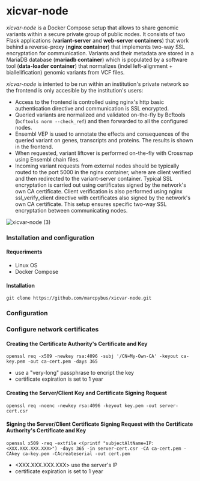 # xicvar-node

*xicvar-node* is a Docker Compose setup that allows to share genomic variants within a secure private group of public nodes. It consists of two Flask applications (**variant-server** and **web-server containers**) that work behind a reverse-proxy (**nginx container**) that implements two-way SSL encryptation for communication. Variants and their metadata are stored in a MariaDB database (**mariadb container**) which is populated by a software tool (**data-loader container**) that normalizes (indel left-alignment + biallelification) genomic variants from VCF files.

*xicvar-node* is intented to be run within an institution's private network so the frontend is only accesible by the institution's users:
- Access to the frontend is controlled using nginx's http basic authentication directive and communication is SSL encrypted.
- Queried variants are normalized and validated on-the-fly by Bcftools (`bcftools norm --check_ref`) and then forwarded to all the configured nodes.
- Ensembl VEP is used to annotate the effects and consequences of the queried variant on genes, transcripts and proteins. The results is shown in the frontend.
- When requested, variant liftover is performed on-the-fly with Crossmap using Ensembl chain files.
- Incoming variant requests from external nodes should be typically routed to the port 5000 in the nginx container, where are client verified and then redirected to the variant-server container. Typical SSL encryptation is carried out using certificates signed by the network's own CA certificate. Client verification is also performed using nginx ssl_verify_client directive with certificates also signed by the network's own CA certificate. This setup ensures specific two-way SSL encryptation between communicating nodes.

![xicvar-node (3)](https://github.com/marcpybus/xicvar-node/assets/12168869/b3c3478c-45c0-45a3-a859-29bde28f2185)

### Installation and configuration
#### Requeriments
- Linux OS
- Docker Compose

#### Installation
```console
git clone https://github.com/marcpybus/xicvar-node.git
```
### Configuration



### Configure network certificates
#### Creating the Certificate Authority's Certificate and Key
```console
openssl req -x509 -newkey rsa:4096 -subj '/CN=My-Own-CA' -keyout ca-key.pem -out ca-cert.pem -days 365
```
* use a "very-long" passphrase to encript the key
* certificate expiration is set to 1 year

#### Creating the Server/Client Key and Certificate Signing Request
```console
openssl req -noenc -newkey rsa:4096 -keyout key.pem -out server-cert.csr
```
#### Signing the Server/Client Certificate Signing Request with the Certificate Authority's Certificate and Key
```console
openssl x509 -req -extfile <(printf "subjectAltName=IP:<XXX.XXX.XXX.XXX>") -days 365 -in server-cert.csr -CA ca-cert.pem -CAkey ca-key.pem -CAcreateserial -out cert.pem
```
* <XXX.XXX.XXX.XXX> use the server's IP 
* certificate expiration is set to 1 year
